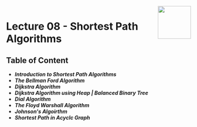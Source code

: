 <img align="right" width="90" height="90" src="https://github.com/cs-MohamedAyman/Computer-Science-Textbooks/blob/master/logos/algorithms.jpg">

# Lecture 08 - Shortest Path Algorithms

## Table of Content

- ***Introduction to Shortest Path Algorithms***
- ***The Bellman Ford Algorithm***
- ***Dijkstra Algorithm***
- ***Dijkstra Algorithm using Heap | Balanced Binary Tree***
- ***Dial Algorithm***
- ***The Floyd Warshall Algorithm***
- ***Johnson's Algoirthm***
- ***Shortest Path in Acyclc Graph***
